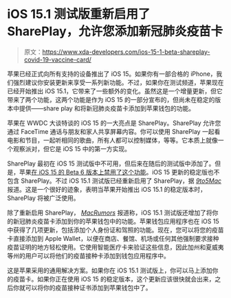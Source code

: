 # iOS 15.1 测试版重新启用了 SharePlay，允许您添加新冠肺炎疫苗卡

> 原文：<https://www.xda-developers.com/ios-15-1-beta-shareplay-covid-19-vaccine-card/>

苹果已经正式向所有支持的设备推出了 iOS 15。如果你有一部合格的 iPhone，我们强烈建议你安装更新来享受一系列新功能。不过，如果你在测试频道，苹果现在已经开始推出 iOS 15.1，它带来了一些额外的变化。虽然这是一个增量更新，但它带来了两个功能，这两个功能是作为 iOS 15 的一部分宣布的，但尚未在稳定的版本中提供——share play 和将新冠肺炎疫苗卡添加到苹果钱包的功能。

苹果在 WWDC 大谈特谈的 iOS 15 的一大亮点是 SharePlay。SharePlay 允许您通过 FaceTime 通话与朋友和家人共享屏幕内容。你可以使用 SharePlay 一起看电影和节目，一起听相同的歌曲，所有人都可以控制媒体，等等。它本质上就像一个观察派对，但它是 iOS 15 中的第一方实现。

SharePlay 最初在 iOS 15 测试版中不可用，但后来在随后的测试版中添加了。但是，苹果[在 iOS 15 的 Beta 6 版本上禁用了这个功能](https://www.xda-developers.com/ios-15-shareplay-delayed/)。iOS 15 更新的稳定版也不包含 SharePlay。不过 iOS 15.1 测试版已经重新启用了 SharePlay，据 [*9to5Mac*](https://9to5mac.com/2021/09/21/ios-15-1-beta-1-re-enables-shareplay-feature-following-delay/) 报道。这是一个很好的迹象，表明当苹果开始推出 iOS 15.1 的稳定版本时，SharePlay 将被广泛使用。

除了重新启用 SharePlay， *[MacRumors](https://www.macrumors.com/2021/09/21/ios-15-vaccine-card-wallet-app/)* 报道称，iOS 15.1 测试版还增加了将你的新冠肺炎疫苗卡添加到你的苹果钱包中的功能。苹果钱包应用程序也在 iOS 15 中获得了几项更新，包括添加个人身份证和驾照的功能。现在，您可以将您的疫苗卡直接添加到 Apple Wallet，以便在商店、餐馆、机场或任何其他强制要求接种疫苗证明的地方轻松使用。它使用智能医疗卡来验证这些信息，因此加州和夏威夷等州的用户可以将他们的疫苗接种卡添加到钱包应用程序中。

这是苹果采用的通用解决方案。如果你在 iOS 15.1 测试版上，你可以马上添加你的疫苗卡。如果你正在使用 iOS 15 的稳定版本，这个更新应该很快就会出来，之后你就可以将你的疫苗接种证书添加到苹果钱包中了。